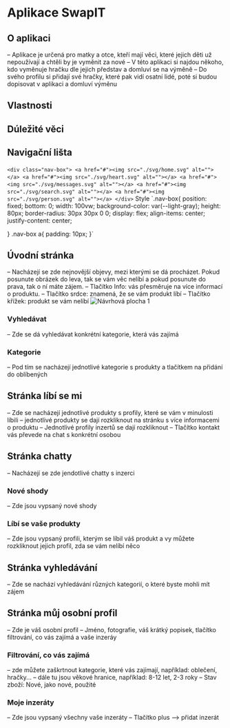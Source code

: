 # Aplikace SwapIT
## O aplikaci
– Aplikace je určená pro matky a otce, kteří mají věci, které jejich děti už nepoužívají a chtěli by je vyměnit za nové
– V této aplikaci si najdou někoho, kdo vyměnuje hračku dle jejich představ a domluví se na výměně
– Do svého profilu si přidají své hračky, které pak vidí osatní lidé, poté si budou dopisovat v aplikaci a domluví výměnu 
## Vlastnosti

## Dúležité věci

## Navigační lišta
`<div class="nav-box">
        <a href="#"><img src="./svg/home.svg" alt=""></a>
        <a href="#"><img src="./svg/heart.svg" alt=""></a>
        <a href="#"><img src="./svg/messages.svg" alt=""></a>
        <a href="#"><img src="./svg/search.svg" alt=""></a>
        <a href="#"><img src="./svg/person.svg" alt=""></a>
    </div>`
    Style
    `.nav-box{
    position: fixed;
    bottom: 0;
    width: 100vw;
    background-color: var(--light-gray);
    height: 80px;
    border-radius: 30px 30px 0 0;
    display: flex;
    align-items: center;
    justify-content: center;

}
.nav-box a{
    padding: 10px;
}`
## Úvodní stránka
– Nacházejí se zde nejnovější objevy, mezi kterými se dá procházet. Pokud posunute obrázek do leva, tak se vám věc nelíbí a pokud posunute do prava, tak o ní máte zájem. 
– Tlačítko Info: vás přesměruje na více informací o produktu. 
– Tlačítko srdce: znamená, že se vám produkt líbí
– Tlačítko křížek: produkt se vám nelíbí
![Návrhová plocha 1](https://user-images.githubusercontent.com/79641987/162609725-4e1ebdae-69d5-4007-9a9e-31c17e75ad25.jpg)

### Vyhledávat
– Zde se dá vyhledávat konkrétní kategorie, která vás zajímá
### Kategorie
– Pod tím se nacházejí jednotlivé kategorie s produkty a tlačítkem na přidání do oblíbených 
## Stránka líbí se mi
– Zde se nacházejí jednotlivé produkty s profily, které se vám v minulosti líbili
– jednotlivé produkty se dají rozkliknout na stránku s více informacemi o produktu
– Jednotlivé profily inzertů se dají rozkliknout
– Tlačítko kontakt vás převede na chat s konkrétní osobou
## Stránka chatty
– Nacházejí se zde jendotlivé chatty s inzerci
### Nové shody
– Zde jsou vypsaný nové shody
### Líbí se vaše produkty
– Zde jsou vypsaný profili, kterým se líbil váš produkt a vy můžete rozkliknout jejich profil, zda se vám nelíbí něco 
## Stránka vyhledávání
– Zde se nachází vyhledávání různých kategorií, o které byste mohli mít zájem
## Stránka můj osobní profil 
– Zde je váš osobní profil
– Jméno, fotografie, váš krátký popisek, tlačítko filtrování, co vás zajímá a vaše inzeráy
### Filtrování, co vás zajímá
– zde můžete zaškrtnout kategorie, které vás zajímají, například: oblečení, hračky...
– dále tu jsou věkové hranice, například: 8-12 let, 2-3 roky
– Stav zboží: Nové, jako nové, použité
### Moje inzeráty
– Zde jsou vypsaný všechny vaše inzeráty
– Tlačítko plus –> přidat inzerát
